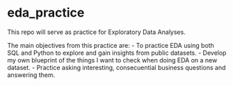 # eda_practice
This repo will serve as practice for Exploratory Data Analyses.

The main objectives from this practice are:
    - To practice EDA using both SQL and Python to explore and gain insights from public datasets.
    - Develop my own blueprint of the things I want to check when doing EDA on a new dataset.
    - Practice asking interesting, consecuential business questions and answering them.